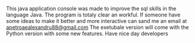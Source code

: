 This java application console was made to improve the sql skills in the language Java. The program is totaly clear an workful. If someone have some ideas to make it better and more interactive can sand me an email at apetroaealexandru88@gmail.com
The exetubale version will come with the Python version with some new features. Have nice day developers
